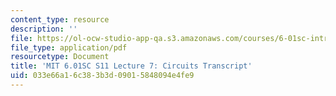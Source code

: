 ```yaml
---
content_type: resource
description: ''
file: https://ol-ocw-studio-app-qa.s3.amazonaws.com/courses/6-01sc-introduction-to-electrical-engineering-and-computer-science-i-spring-2011/033e66a16c383b3d09015848094e4fe9_MIT6_01SC_S11_lec07_300k.pdf
file_type: application/pdf
resourcetype: Document
title: 'MIT 6.01SC S11 Lecture 7: Circuits Transcript'
uid: 033e66a1-6c38-3b3d-0901-5848094e4fe9
---
```

